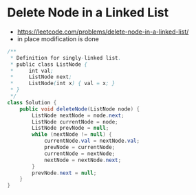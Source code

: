# Delete Node in a Linked List

- https://leetcode.com/problems/delete-node-in-a-linked-list/
- in place modification is done

```java
/**
 * Definition for singly-linked list.
 * public class ListNode {
 *     int val;
 *     ListNode next;
 *     ListNode(int x) { val = x; }
 * }
 */
class Solution {
    public void deleteNode(ListNode node) {
        ListNode nextNode = node.next;
        ListNode currentNode = node;
        ListNode prevNode = null;
        while (nextNode != null) {
            currentNode.val = nextNode.val;
            prevNode = currentNode;
            currentNode = nextNode;
            nextNode = nextNode.next;
        }
        prevNode.next = null;
    }
}
```

